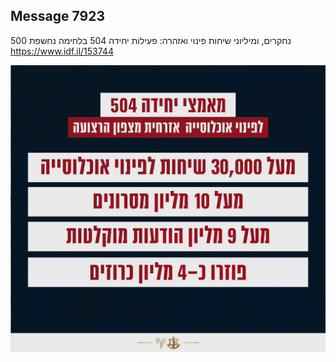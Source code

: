 ## Message 7923

500 נחקרים, ומיליוני שיחות פינוי ואזהרה:
פעילות יחידה 504 בלחימה נחשפת
https://www.idf.il/153744

![Photo](7923/7923_photo.jpg)
